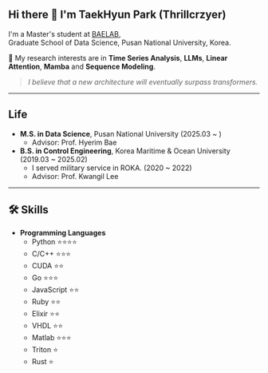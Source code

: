 ## Hi there 👋 I'm TaekHyun Park (Thrillcrzyer)

I'm a Master's student at [BAELAB](https://pnubaelab.github.io/),  
Graduate School of Data Science, Pusan National University, Korea.  

📌 My research interests are in **Time Series Analysis**, **LLMs**, **Linear Attention**, **Mamba**  and **Sequence Modeling**.  

>*I believe that a new architecture will eventually surpass transformers.*

---

## Life
- **M.S. in Data Science**, Pusan National University (2025.03 ~ )
  - Advisor: Prof. Hyerim Bae 
- **B.S. in Control Engineering**, Korea Maritime & Ocean University (2019.03 ~ 2025.02)
  -  I served military service in ROKA. (2020 ~ 2022)
  -  Advisor: Prof. Kwangil Lee

---

## 🛠️ Skills

- **Programming Languages**  
  - Python ⭐⭐⭐⭐ 
  - C/C++ ⭐⭐⭐ 
  - CUDA ⭐⭐  
  - Go ⭐⭐⭐
  - JavaScript ⭐⭐ 
  - Ruby ⭐⭐  
  - Elixir ⭐⭐
  - VHDL ⭐⭐  
  - Matlab ⭐⭐⭐  
  - Triton ⭐ 
  - Rust ⭐  

